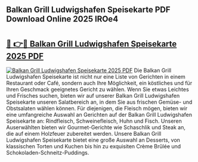 ## Balkan Grill Ludwigshafen Speisekarte PDF Download Online 2025 lROe4

# <h2><a href="http://gcasd3i.nevu.top/?p=Balkan+Grill+Ludwigshafen+Speisekarte">🔗 👉🔴 Balkan Grill Ludwigshafen Speisekarte 2025 PDF</a></h2>

[![Balkan Grill Ludwigshafen Speisekarte 2025 PDF](https://i.imgur.com/dBaPXMq.png)](http://gcasd3i.nevu.top/?p=Balkan+Grill+Ludwigshafen+Speisekarte)
Die Balkan Grill Ludwigshafen Speisekarte ist nicht nur eine Liste von Gerichten in einem Restaurant oder Café, sondern auch Ihre Möglichkeit, ein köstliches und für Ihren Geschmack geeignetes Gericht zu wählen. Wenn Sie etwas Leichtes und Frisches suchen, bieten wir auf unserer Balkan Grill Ludwigshafen Speisekarte unseren Salatbereich an, in dem Sie aus frischen Gemüse- und Obstsalaten wählen können. Für diejenigen, die Fleisch mögen, bieten wir eine umfangreiche Auswahl an Gerichten auf der Balkan Grill Ludwigshafen Speisekarte an: Rindfleisch, Schweinefleisch, Huhn und Fisch. Unseren Auserwählten bieten wir Gourmet-Gerichte wie Schaschlik und Steak an, die auf einem Holzfeuer zubereitet werden. Unsere Balkan Grill Ludwigshafen Speisekarte bietet eine große Auswahl an Desserts, von klassischen Torten und Kuchen bis hin zu exquisiten Crème Brûlée und Schokoladen-Schneitz-Puddings.

